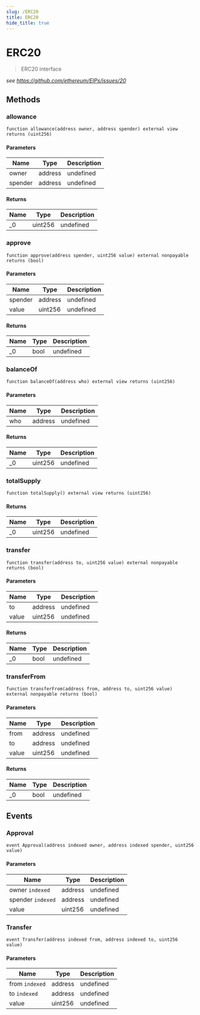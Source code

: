 ```yaml
---
slug: /ERC20
title: ERC20
hide_title: true
---
```


# ERC20

> ERC20 interface

_see https://github.com/ethereum/EIPs/issues/20_

## Methods

### allowance

```solidity
function allowance(address owner, address spender) external view returns (uint256)
```

#### Parameters

| Name    | Type    | Description |
| ------- | ------- | ----------- |
| owner   | address | undefined   |
| spender | address | undefined   |

#### Returns

| Name | Type    | Description |
| ---- | ------- | ----------- |
| \_0  | uint256 | undefined   |

### approve

```solidity
function approve(address spender, uint256 value) external nonpayable returns (bool)
```

#### Parameters

| Name    | Type    | Description |
| ------- | ------- | ----------- |
| spender | address | undefined   |
| value   | uint256 | undefined   |

#### Returns

| Name | Type | Description |
| ---- | ---- | ----------- |
| \_0  | bool | undefined   |

### balanceOf

```solidity
function balanceOf(address who) external view returns (uint256)
```

#### Parameters

| Name | Type    | Description |
| ---- | ------- | ----------- |
| who  | address | undefined   |

#### Returns

| Name | Type    | Description |
| ---- | ------- | ----------- |
| \_0  | uint256 | undefined   |

### totalSupply

```solidity
function totalSupply() external view returns (uint256)
```

#### Returns

| Name | Type    | Description |
| ---- | ------- | ----------- |
| \_0  | uint256 | undefined   |

### transfer

```solidity
function transfer(address to, uint256 value) external nonpayable returns (bool)
```

#### Parameters

| Name  | Type    | Description |
| ----- | ------- | ----------- |
| to    | address | undefined   |
| value | uint256 | undefined   |

#### Returns

| Name | Type | Description |
| ---- | ---- | ----------- |
| \_0  | bool | undefined   |

### transferFrom

```solidity
function transferFrom(address from, address to, uint256 value) external nonpayable returns (bool)
```

#### Parameters

| Name  | Type    | Description |
| ----- | ------- | ----------- |
| from  | address | undefined   |
| to    | address | undefined   |
| value | uint256 | undefined   |

#### Returns

| Name | Type | Description |
| ---- | ---- | ----------- |
| \_0  | bool | undefined   |

## Events

### Approval

```solidity
event Approval(address indexed owner, address indexed spender, uint256 value)
```

#### Parameters

| Name              | Type    | Description |
| ----------------- | ------- | ----------- |
| owner `indexed`   | address | undefined   |
| spender `indexed` | address | undefined   |
| value             | uint256 | undefined   |

### Transfer

```solidity
event Transfer(address indexed from, address indexed to, uint256 value)
```

#### Parameters

| Name           | Type    | Description |
| -------------- | ------- | ----------- |
| from `indexed` | address | undefined   |
| to `indexed`   | address | undefined   |
| value          | uint256 | undefined   |
